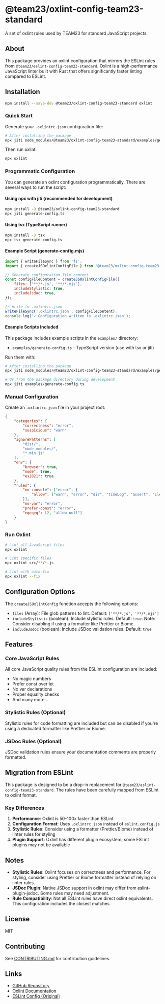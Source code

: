 # @team23/oxlint-config-team23-standard

A set of oxlint rules used by TEAM23 for standard JavaScript projects.

## About

This package provides an oxlint configuration that mirrors the ESLint rules from `@team23/eslint-config-team23-standard`. Oxlint is a high-performance JavaScript linter built with Rust that offers significantly faster linting compared to ESLint.

## Installation

```bash
npm install --save-dev @team23/oxlint-config-team23-standard oxlint
```

### Quick Start

Generate your `.oxlintrc.json` configuration file:

```bash
# After installing the package
npx jiti node_modules/@team23/oxlint-config-team23-standard/examples/generate-config.ts
```

Then run oxlint:

```bash
npx oxlint
```

### Programmatic Configuration

You can generate an oxlint configuration programmatically. There are several ways to run the script:

#### Using npx with jiti (recommended for development)

```bash
npm install -D @team23/oxlint-config-team23-standard
npx jiti generate-config.ts
```

#### Using tsx (TypeScript runner)

```bash
npm install -D tsx
npx tsx generate-config.ts
```

#### Example Script (generate-config.mjs)

```javascript
import { writeFileSync } from 'fs';
import { createJSOxlintConfigFile } from '@team23/oxlint-config-team23-standard';

// Generate configuration file content
const configFileContent = createJSOxlintConfigFile({
    files: ['**/*.js', '**/*.mjs'],
    includeStylistic: true,
    includeJsdoc: true,
});

// Write to .oxlintrc.json
writeFileSync('.oxlintrc.json', configFileContent);
console.log('✓ Configuration written to .oxlintrc.json');
```

#### Example Scripts Included

This package includes example scripts in the `examples/` directory:

- `examples/generate-config.ts` - TypeScript version (use with tsx or jiti)

Run them with:

```bash
# After installing the package
npx jiti node_modules/@team23/oxlint-config-team23-standard/examples/generate-config.ts

# Or from the package directory during development
npx jiti examples/generate-config.ts
```

### Manual Configuration

Create an `.oxlintrc.json` file in your project root:

```json
{
    "categories": {
        "correctness": "error",
        "suspicious": "warn"
    },
    "ignorePatterns": [
        "dist/",
        "node_modules/",
        "*.min.js"
    ],
    "env": {
        "browser": true,
        "node": true,
        "es2021": true
    },
    "rules": {
        "no-console": ["error", {
            "allow": ["warn", "error", "dir", "timeLog", "assert", "clear", "count", "countReset", "group", "groupEnd", "table", "dirxml", "groupCollapsed", "Console", "profile", "profileEnd", "timeStamp"]
        }],
        "no-var": "error",
        "prefer-const": "error",
        "eqeqeq": [2, "allow-null"]
    }
}
```

### Run Oxlint

```bash
# Lint all JavaScript files
npx oxlint

# Lint specific files
npx oxlint src/**/*.js

# Lint with auto-fix
npx oxlint --fix
```

## Configuration Options

The `createJSOxlintConfig` function accepts the following options:

- `files` (Array<string>): File glob patterns to lint. Default: `['**/*.js', '**/*.mjs']`
- `includeStylistic` (boolean): Include stylistic rules. Default: `true`. Note: Consider disabling if using a formatter like Prettier or Biome.
- `includeJsdoc` (boolean): Include JSDoc validation rules. Default: `true`

## Features

### Core JavaScript Rules

All core JavaScript quality rules from the ESLint configuration are included:
- No magic numbers
- Prefer const over let
- No var declarations
- Proper equality checks
- And many more...

### Stylistic Rules (Optional)

Stylistic rules for code formatting are included but can be disabled if you're using a dedicated formatter like Prettier or Biome.

### JSDoc Rules (Optional)

JSDoc validation rules ensure your documentation comments are properly formatted.

## Migration from ESLint

This package is designed to be a drop-in replacement for `@team23/eslint-config-team23-standard`. The rules have been carefully mapped from ESLint to oxlint format.

### Key Differences

1. **Performance**: Oxlint is 50-100x faster than ESLint
2. **Configuration Format**: Uses `.oxlintrc.json` instead of `eslint.config.js`
3. **Stylistic Rules**: Consider using a formatter (Prettier/Biome) instead of linter rules for styling
4. **Plugin Support**: Oxlint has different plugin ecosystem; some ESLint plugins may not be available

## Notes

- **Stylistic Rules**: Oxlint focuses on correctness and performance. For styling, consider using Prettier or Biome formatter instead of relying on linter rules.
- **JSDoc Plugin**: Native JSDoc support in oxlint may differ from eslint-plugin-jsdoc. Some rules may need adjustment.
- **Rule Compatibility**: Not all ESLint rules have direct oxlint equivalents. This configuration includes the closest matches.

## License

MIT

## Contributing

See [CONTRIBUTING.md](../../CONTRIBUTING.md) for contribution guidelines.

## Links

- [GitHub Repository](https://github.com/team23/style-guide)
- [Oxlint Documentation](https://oxc.rs/docs/guide/usage/linter)
- [ESLint Config (Original)](https://github.com/team23/style-guide/tree/main/libs/java-script)
